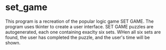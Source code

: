 # set_game

This program is a recreation of the popular logic game SET GAME. The program uses tkinter to create a user interface. SET GAME puzzles are autogenerated,
each one containing exaclty six sets. WHen all six sets are found, the user has completed the puzzle, and the user's time will be shown. 
